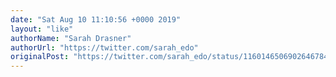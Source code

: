```yaml
---
date: "Sat Aug 10 11:10:56 +0000 2019"
layout: "like"
authorName: "Sarah Drasner"
authorUrl: "https://twitter.com/sarah_edo"
originalPost: "https://twitter.com/sarah_edo/status/1160146506902646784"
---
```

